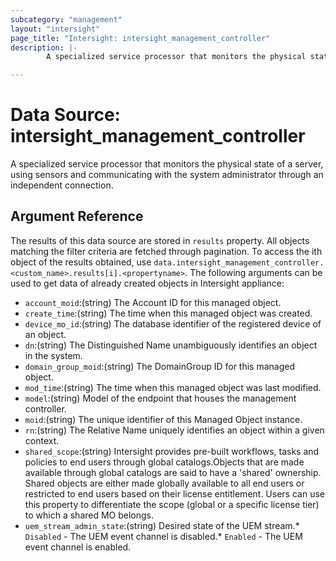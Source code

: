 ```yaml
---
subcategory: "management"
layout: "intersight"
page_title: "Intersight: intersight_management_controller"
description: |-
        A specialized service processor that monitors the physical state of a server, using sensors and communicating with the system administrator through an independent connection.

---
```


# Data Source: intersight_management_controller
A specialized service processor that monitors the physical state of a server, using sensors and communicating with the system administrator through an independent connection.
## Argument Reference
The results of this data source are stored in `results` property.
All objects matching the filter criteria are fetched through pagination.
To access the ith object of the results obtained, use `data.intersight_management_controller.<custom_name>.results[i].<propertyname>`.
The following arguments can be used to get data of already created objects in Intersight appliance:
* `account_moid`:(string) The Account ID for this managed object. 
* `create_time`:(string) The time when this managed object was created. 
* `device_mo_id`:(string) The database identifier of the registered device of an object. 
* `dn`:(string) The Distinguished Name unambiguously identifies an object in the system. 
* `domain_group_moid`:(string) The DomainGroup ID for this managed object. 
* `mod_time`:(string) The time when this managed object was last modified. 
* `model`:(string) Model of the endpoint that houses the management controller. 
* `moid`:(string) The unique identifier of this Managed Object instance. 
* `rn`:(string) The Relative Name uniquely identifies an object within a given context. 
* `shared_scope`:(string) Intersight provides pre-built workflows, tasks and policies to end users through global catalogs.Objects that are made available through global catalogs are said to have a 'shared' ownership. Shared objects are either made globally available to all end users or restricted to end users based on their license entitlement. Users can use this property to differentiate the scope (global or a specific license tier) to which a shared MO belongs. 
* `uem_stream_admin_state`:(string) Desired state of the UEM stream.* `Disabled` - The UEM event channel is disabled.* `Enabled` - The UEM event channel is enabled. 
 
